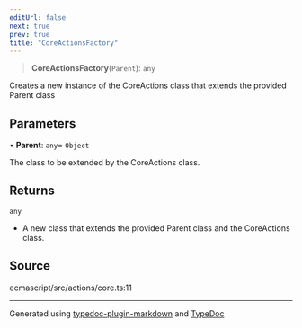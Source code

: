 ```yaml
---
editUrl: false
next: true
prev: true
title: "CoreActionsFactory"
---
```


> **CoreActionsFactory**(`Parent`): `any`

Creates a new instance of the CoreActions class that extends the provided Parent class

## Parameters

• **Parent**: `any`= `Object`

The class to be extended by the CoreActions class.

## Returns

`any`

- A new class that extends the provided Parent class and the CoreActions class.

## Source

ecmascript/src/actions/core.ts:11

***

Generated using [typedoc-plugin-markdown](https://www.npmjs.com/package/typedoc-plugin-markdown) and [TypeDoc](https://typedoc.org/)
